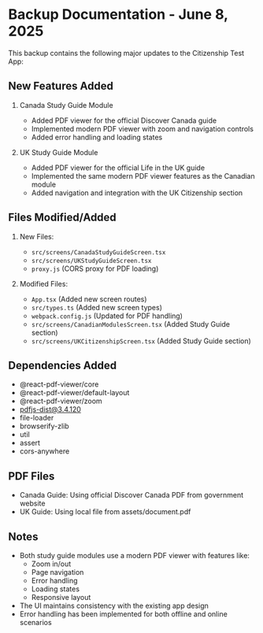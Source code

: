 # Backup Documentation - June 8, 2025

This backup contains the following major updates to the Citizenship Test App:

## New Features Added

1. Canada Study Guide Module
   - Added PDF viewer for the official Discover Canada guide
   - Implemented modern PDF viewer with zoom and navigation controls
   - Added error handling and loading states

2. UK Study Guide Module
   - Added PDF viewer for the official Life in the UK guide
   - Implemented the same modern PDF viewer features as the Canadian module
   - Added navigation and integration with the UK Citizenship section

## Files Modified/Added

1. New Files:
   - `src/screens/CanadaStudyGuideScreen.tsx`
   - `src/screens/UKStudyGuideScreen.tsx`
   - `proxy.js` (CORS proxy for PDF loading)

2. Modified Files:
   - `App.tsx` (Added new screen routes)
   - `src/types.ts` (Added new screen types)
   - `webpack.config.js` (Updated for PDF handling)
   - `src/screens/CanadianModulesScreen.tsx` (Added Study Guide section)
   - `src/screens/UKCitizenshipScreen.tsx` (Added Study Guide section)

## Dependencies Added
- @react-pdf-viewer/core
- @react-pdf-viewer/default-layout
- @react-pdf-viewer/zoom
- pdfjs-dist@3.4.120
- file-loader
- browserify-zlib
- util
- assert
- cors-anywhere

## PDF Files
- Canada Guide: Using official Discover Canada PDF from government website
- UK Guide: Using local file from assets/document.pdf

## Notes
- Both study guide modules use a modern PDF viewer with features like:
  - Zoom in/out
  - Page navigation
  - Error handling
  - Loading states
  - Responsive layout
- The UI maintains consistency with the existing app design
- Error handling has been implemented for both offline and online scenarios 